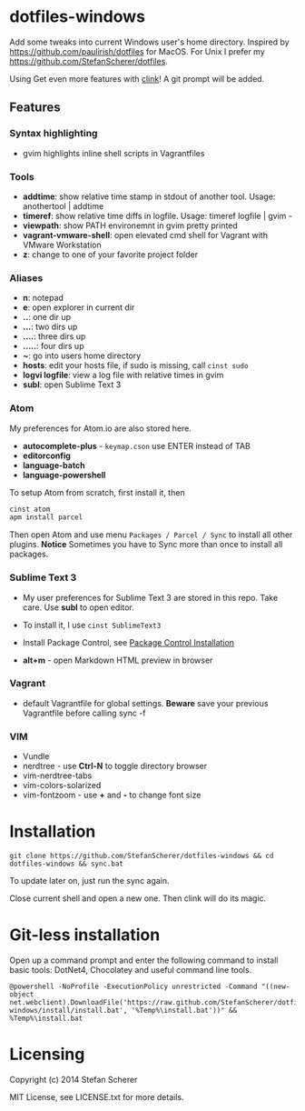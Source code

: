 # dotfiles-windows

Add some tweaks into current Windows user's home directory.
Inspired by <https://github.com/paulirish/dotfiles> for MacOS.
For Unix I prefer my <https://github.com/StefanScherer/dotfiles>.

Using Get even more features with [clink](https://code.google.com/p/clink/)! A git prompt will be added.

## Features
### Syntax highlighting

* gvim highlights inline shell scripts in Vagrantfiles

### Tools

* **addtime**: show relative time stamp in stdout of another tool.
  Usage: anothertool | addtime
* **timeref**: show relative time diffs in logfile.
  Usage: timeref logfile | gvim -
* **viewpath**: show PATH environemnt in gvim pretty printed
* **vagrant-vmware-shell**: open elevated cmd shell for Vagrant with VMware Workstation
* **z**: change to one of your favorite project folder

### Aliases

* **n**: notepad
* **e**: open explorer in current dir
* **..**: one dir up
* **...**: two dirs up
* **....**: three dirs up
* **.....**: four dirs up
* **~**: go into users home directory
* **hosts**: edit your hosts file, if sudo is missing, call `cinst sudo`
* **logvi logfile**: view a log file with relative times in gvim
* **subl**: open Sublime Text 3

### Atom

My preferences for Atom.io are also stored here.

* **autocomplete-plus** - `keymap.cson` use ENTER instead of TAB
* **editorconfig**
* **language-batch**
* **language-powershell**

To setup Atom from scratch, first install it, then
```cmd
cinst atom
apm install parcel
```
Then open Atom and use menu `Packages / Parcel / Sync` to install all other plugins.
**Notice** Sometimes you have to Sync more than once to install all packages.

### Sublime Text 3

* My user preferences for Sublime Text 3 are stored in this repo. Take care. Use **subl** to open editor.
* To install it, I use `cinst SublimeText3`
* Install Package Control, see [Package Control Installation](https://sublime.wbond.net/installation)

* **alt+m** - open Markdown HTML preview in browser

### Vagrant

* default Vagrantfile for global settings. **Beware** save your previous Vagrantfile before calling sync -f

### VIM

* Vundle
* nerdtree - use **Ctrl-N** to toggle directory browser
* vim-nerdtree-tabs
* vim-colors-solarized
* vim-fontzoom - use **+** and **-** to change font size

# Installation
    git clone https://github.com/StefanScherer/dotfiles-windows && cd dotfiles-windows && sync.bat

To update later on, just run the sync again.

Close current shell and open a new one. Then clink will do its magic.

# Git-less installation
Open up a command prompt and enter the following command to install basic tools: DotNet4, Chocolatey and
useful command line tools.

    @powershell -NoProfile -ExecutionPolicy unrestricted -Command "((new-object net.webclient).DownloadFile('https://raw.github.com/StefanScherer/dotfiles-windows/install/install.bat', '%Temp%\install.bat'))" && %Temp%\install.bat

# Licensing
Copyright (c) 2014 Stefan Scherer

MIT License, see LICENSE.txt for more details.
